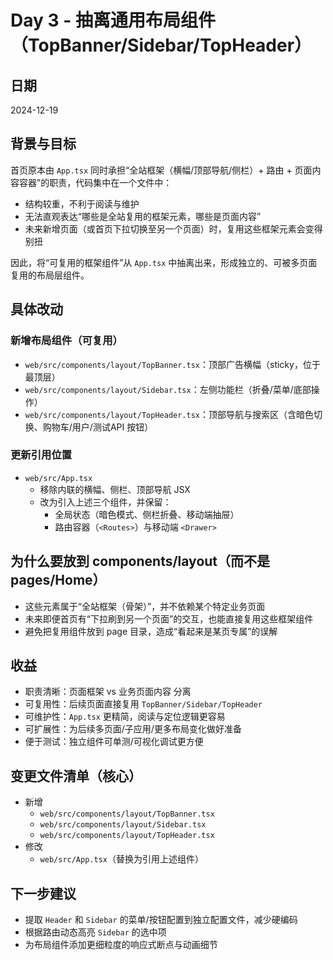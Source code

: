 # Day 3 - 抽离通用布局组件（TopBanner/Sidebar/TopHeader）

## 日期
2024-12-19

## 背景与目标
首页原本由 `App.tsx` 同时承担“全站框架（横幅/顶部导航/侧栏）+ 路由 + 页面内容容器”的职责，代码集中在一个文件中：
- 结构较重，不利于阅读与维护
- 无法直观表达“哪些是全站复用的框架元素，哪些是页面内容”
- 未来新增页面（或首页下拉切换至另一个页面）时，复用这些框架元素会变得别扭

因此，将“可复用的框架组件”从 `App.tsx` 中抽离出来，形成独立的、可被多页面复用的布局层组件。

## 具体改动

### 新增布局组件（可复用）
- `web/src/components/layout/TopBanner.tsx`：顶部广告横幅（sticky，位于最顶层）
- `web/src/components/layout/Sidebar.tsx`：左侧功能栏（折叠/菜单/底部操作）
- `web/src/components/layout/TopHeader.tsx`：顶部导航与搜索区（含暗色切换、购物车/用户/测试API 按钮）

### 更新引用位置
- `web/src/App.tsx`
  - 移除内联的横幅、侧栏、顶部导航 JSX
  - 改为引入上述三个组件，并保留：
    - 全局状态（暗色模式、侧栏折叠、移动端抽屉）
    - 路由容器（`<Routes>`）与移动端 `<Drawer>`

## 为什么要放到 components/layout（而不是 pages/Home）
- 这些元素属于“全站框架（骨架）”，并不依赖某个特定业务页面
- 未来即便首页有“下拉刷到另一个页面”的交互，也能直接复用这些框架组件
- 避免把复用组件放到 page 目录，造成“看起来是某页专属”的误解

## 收益
- 职责清晰：页面框架 vs 业务页面内容 分离
- 可复用性：后续页面直接复用 `TopBanner/Sidebar/TopHeader`
- 可维护性：`App.tsx` 更精简，阅读与定位逻辑更容易
- 可扩展性：为后续多页面/子应用/更多布局变化做好准备
- 便于测试：独立组件可单测/可视化调试更方便

## 变更文件清单（核心）
- 新增
  - `web/src/components/layout/TopBanner.tsx`
  - `web/src/components/layout/Sidebar.tsx`
  - `web/src/components/layout/TopHeader.tsx`
- 修改
  - `web/src/App.tsx`（替换为引用上述组件）

## 下一步建议
- 提取 `Header` 和 `Sidebar` 的菜单/按钮配置到独立配置文件，减少硬编码
- 根据路由动态高亮 `Sidebar` 的选中项
- 为布局组件添加更细粒度的响应式断点与动画细节
